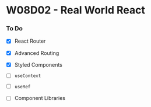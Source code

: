 # W08D02 - Real World React

### To Do
- [x] React Router
- [x] Advanced Routing
- [x] Styled Components
- [ ] `useContext`
- [ ] `useRef`
- [ ] Component Libraries























# 
